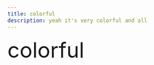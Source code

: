 ```yaml
---
title: colorful
description: yeah it's very colorful and all
---
```

<link rel="preload" href="hue-colorful.css" as="style">
<link rel="stylesheet" type="text/css" href="hue-colorful.css">
<style>
    .colorful{font-size: 48px; margin-top: 0;}
</style>
<span class='colorful'>colorful</span>
